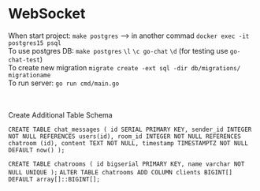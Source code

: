 # WebSocket

When start project: `make postgres` --> in another commad `docker exec -it postgres15 psql` <br> 
To use postgres DB: `make postgres`     `\l`    `\c go-chat`    `\d` (for testing use `go-chat-test`) <br>
To create new migration `migrate create -ext sql -dir db/migrations/ migrationame` <br>
To run server: `go run cmd/main.go` <br>

<br><br>
Create Additional Table Schema <br>

`CREATE TABLE chat_messages ( id SERIAL PRIMARY KEY, sender_id INTEGER NOT NULL REFERENCES users(id), room_id INTEGER NOT NULL REFERENCES chatroom (id), content TEXT NOT NULL, timestamp TIMESTAMPTZ NOT NULL DEFAULT now() );` <br>

`CREATE TABLE chatrooms ( id bigserial PRIMARY KEY, name varchar NOT NULL UNIQUE );`
`ALTER TABLE chatrooms ADD COLUMN clients BIGINT[] DEFAULT array[]::BIGINT[];`  <br>